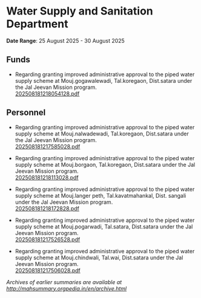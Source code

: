 # Water Supply and Sanitation Department

**Date Range**: 25 August 2025 - 30 August 2025


## Funds
- Regarding granting improved administrative approval to the piped water supply scheme at Mouj.gogawalewadi, Tal.koregaon, Dist.satara under the Jal Jeevan Mission program.\
  [202508181218054128.pdf](https://gr.maharashtra.gov.in/Site/Upload/Government%20Resolutions/English/202508181218054128.pdf)

## Personnel
- Regarding granting improved administrative approval to the piped water supply scheme at Mouj.nalwadewadi, Tal.koregaon, Dist.satara under the Jal Jeevan Mission program.\
  [202508181217585028.pdf](https://gr.maharashtra.gov.in/Site/Upload/Government%20Resolutions/English/202508181217585028.pdf)

- Regarding granting improved administrative approval to the piped water supply scheme at Mouj.borgaon, Tal.koregaon, Dist.satara under the Jal Jeevan Mission program.\
  [202508181218113028.pdf](https://gr.maharashtra.gov.in/Site/Upload/Government%20Resolutions/English/202508181218113028.pdf)

- Regarding granting improved administrative approval to the piped water supply scheme at Mouj.langer peth, Tal.kavatmahankal, Dist. sangali under the Jal Jeevan Mission program.\
  [202508181218172828.pdf](https://gr.maharashtra.gov.in/Site/Upload/Government%20Resolutions/English/202508181218172828.pdf)

- Regarding granting improved administrative approval to the piped water supply scheme at Mouj.pogarwadi, Tal.satara, Dist.satara under the Jal Jeevan Mission program.\
  [202508181217526528.pdf](https://gr.maharashtra.gov.in/Site/Upload/Government%20Resolutions/English/202508181217526528.pdf)

- Regarding granting improved administrative approval to the piped water supply scheme at Mouj.chindwali, Tal.wai, Dist.satara under the Jal Jeevan Mission program.\
  [202508181217506028.pdf](https://gr.maharashtra.gov.in/Site/Upload/Government%20Resolutions/English/202508181217506028.pdf)


*Archives of earlier summaries are available at http://mahsummary.orgpedia.in/en/archive.html*